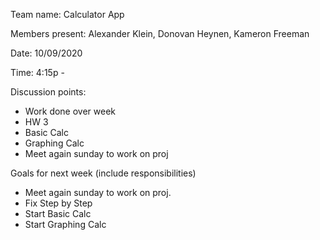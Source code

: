 Team name: Calculator App

Members present: Alexander Klein, Donovan Heynen, Kameron Freeman

Date: 10/09/2020

Time: 4:15p - 

Discussion points: 

* Work done over week
* HW 3
* Basic Calc
* Graphing Calc
* Meet again sunday to work on proj

Goals for next week (include responsibilities)

* Meet again sunday to work on proj.
* Fix Step by Step
* Start Basic Calc
* Start Graphing Calc
